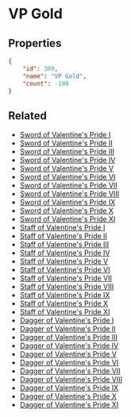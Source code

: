 # VP Gold

<no description available>

## Properties

```json
{
    "id": 309,
    "name": "VP Gold",
    "count": -100
}
```

## Related

- [Sword of Valentine's Pride I](../items/8768-sword-of-valentine-s-pride-i.md)
- [Sword of Valentine's Pride II](../items/8769-sword-of-valentine-s-pride-ii.md)
- [Sword of Valentine's Pride III](../items/8770-sword-of-valentine-s-pride-iii.md)
- [Sword of Valentine's Pride IV](../items/8771-sword-of-valentine-s-pride-iv.md)
- [Sword of Valentine's Pride V](../items/8772-sword-of-valentine-s-pride-v.md)
- [Sword of Valentine's Pride VI](../items/8773-sword-of-valentine-s-pride-vi.md)
- [Sword of Valentine's Pride VII](../items/8774-sword-of-valentine-s-pride-vii.md)
- [Sword of Valentine's Pride VIII](../items/8775-sword-of-valentine-s-pride-viii.md)
- [Sword of Valentine's Pride IX](../items/8776-sword-of-valentine-s-pride-ix.md)
- [Sword of Valentine's Pride X](../items/8777-sword-of-valentine-s-pride-x.md)
- [Sword of Valentine's Pride XI](../items/8778-sword-of-valentine-s-pride-xi.md)
- [Staff of Valentine's Pride I](../items/8790-staff-of-valentine-s-pride-i.md)
- [Staff of Valentine's Pride II](../items/8791-staff-of-valentine-s-pride-ii.md)
- [Staff of Valentine's Pride III](../items/8792-staff-of-valentine-s-pride-iii.md)
- [Staff of Valentine's Pride IV](../items/8793-staff-of-valentine-s-pride-iv.md)
- [Staff of Valentine's Pride V](../items/8794-staff-of-valentine-s-pride-v.md)
- [Staff of Valentine's Pride VI](../items/8795-staff-of-valentine-s-pride-vi.md)
- [Staff of Valentine's Pride VII](../items/8796-staff-of-valentine-s-pride-vii.md)
- [Staff of Valentine's Pride VIII](../items/8797-staff-of-valentine-s-pride-viii.md)
- [Staff of Valentine's Pride IX](../items/8798-staff-of-valentine-s-pride-ix.md)
- [Staff of Valentine's Pride X](../items/8799-staff-of-valentine-s-pride-x.md)
- [Staff of Valentine's Pride XI](../items/8800-staff-of-valentine-s-pride-xi.md)
- [Dagger of Valentine's Pride I](../items/8812-dagger-of-valentine-s-pride-i.md)
- [Dagger of Valentine's Pride II](../items/8813-dagger-of-valentine-s-pride-ii.md)
- [Dagger of Valentine's Pride III](../items/8814-dagger-of-valentine-s-pride-iii.md)
- [Dagger of Valentine's Pride IV](../items/8815-dagger-of-valentine-s-pride-iv.md)
- [Dagger of Valentine's Pride V](../items/8816-dagger-of-valentine-s-pride-v.md)
- [Dagger of Valentine's Pride VI](../items/8817-dagger-of-valentine-s-pride-vi.md)
- [Dagger of Valentine's Pride VII](../items/8818-dagger-of-valentine-s-pride-vii.md)
- [Dagger of Valentine's Pride VIII](../items/8819-dagger-of-valentine-s-pride-viii.md)
- [Dagger of Valentine's Pride IX](../items/8820-dagger-of-valentine-s-pride-ix.md)
- [Dagger of Valentine's Pride X](../items/8821-dagger-of-valentine-s-pride-x.md)
- [Dagger of Valentine's Pride XI](../items/8822-dagger-of-valentine-s-pride-xi.md)

